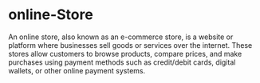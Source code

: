 # online-Store
An online store, also known as an e-commerce store, is a website or platform where businesses sell goods or services over the internet. These stores allow customers to browse products, compare prices, and make purchases using payment methods such as credit/debit cards, digital wallets, or other online payment systems.
